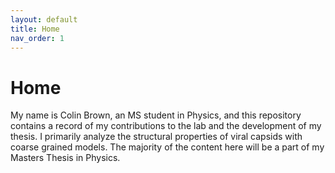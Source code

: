 ```yaml
---
layout: default
title: Home
nav_order: 1
---
```


# Home

My name is Colin Brown, an MS student in Physics, and this repository contains a record of my contributions to the lab and
the development of my thesis. I primarily analyze the structural properties of viral capsids with coarse grained models.
The majority of the content here will be a part of my Masters Thesis in Physics.
